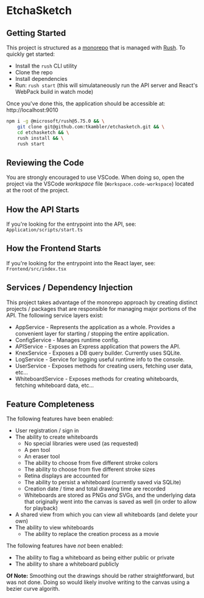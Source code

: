 # EtchaSketch

## Getting Started

This project is structured as a [monorepo](https://en.wikipedia.org/wiki/Monorepo) that is managed with [Rush](https://rushjs.io). To quickly get started:

- Install the `rush` CLI utility
- Clone the repo
- Install dependencies
- Run: `rush start` (this will simulataneously run the API server and React's WebPack build in watch mode)

Once you've done this, the application should be accessible at: http://localhost:9010

```bash title="Cloning the repository, installing dependencies, and launching the service"
npm i -g @microsoft/rush@5.75.0 && \
    git clone git@github.com:tkambler/etchasketch.git && \
    cd etchasketch && \
    rush install && \
    rush start
```

## Reviewing the Code

You are strongly encouraged to use VSCode. When doing so, open the project via the VSCode _workspace_ file (`Workspace.code-workspace`) located at the root of the project.

## How the API Starts

If you're looking for the entrypoint into the API, see: `Application/scripts/start.ts`

## How the Frontend Starts

If you're looking for the entrypoint into the React layer, see: `Frontend/src/index.tsx`

## Services / Dependency Injection

This project takes advantage of the monorepo approach by creating distinct projects / packages that are responsible for managing major portions of the API. The following service layers exist:

- AppService - Represents the application as a whole. Provides a convenient layer for starting / stopping the entire application.
- ConfigService - Manages runtime config.
- APIService - Exposes an Express application that powers the API.
- KnexService - Exposes a DB query builder. Currently uses SQLite.
- LogService - Service for logging useful runtime info to the console.
- UserService - Exposes methods for creating users, fetching user data, etc...
- WhiteboardService - Exposes methods for creating whiteboards, fetching whiteboard data, etc...

## Feature Completeness

The following features have been enabled:

- User registration / sign in
- The ability to create whiteboards
    - No special libraries were used (as requested)
    - A pen tool
    - An eraser tool
    - The ability to choose from five different stroke colors
    - The ability to choose from five different stroke sizes
    - Retina displays are accounted for
    - The ability to persist a whiteboard (currently saved via SQLite)
    - Creation date / time and total drawing time are recorded
    - Whiteboards are stored as PNGs *and* SVGs, and the underlying data that originally went into the canvas is saved as well (in order to allow for playback)
- A shared view from which you can view all whiteboards (and delete your own)
- The ability to view whiteboards
    - The ability to replace the creation process as a movie

The following features have *not* been enabled:

- The ability to flag a whiteboard as being either public or private
- The ability to share a whiteboard publicly

**Of Note:** Smoothing out the drawings should be rather straightforward, but was not done. Doing so would likely involve writing to the canvas using a bezier curve algorith.
